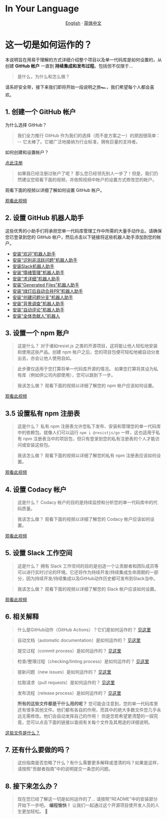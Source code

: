 # In Your Language

<p align="center">
  <a href="https://github.com/resist-js/resist/blob/master/docs/en-US/GITHUB_SETUP.md"
    >English</a>
  ·
  <a
    href="https://github.com/resist-js/resist/blob/master/docs/zh-CN/GITHUB_SETUP.md"
    >简体中文</a>
</p>

# 这一切是如何运作的？

本说明旨在用易于理解的方式详细介绍整个项目以及单一代码库是如何设置的，从创建 **GitHub 帐户** 一直到 **持续集成和发布过程**。包括但不仅限于...

> 是什么，为什么和怎么做？

请系好安全带，接下来我们即将开始一段说明之旅🏎，我们希望每个人都会喜欢。

## 1. 创建一个 GitHub 帐户

为什么选择 GitHub？

> 我们全力推行 GitHub 作为我们的选择（而不是方案之一）的原因很简单：
> -- 它太棒了。它被广泛地接纳为行业标准，拥有巨量的支持者。

如何创建和设置帐户？

[点此注册](https://github.com/join)

> 如果我已经注册过账户了呢？
> 那么您已经领先别人一步了！但是，我们仍然建议您观看下面的视频，并依照视频中帐户的设置方式修改您的帐户。

观看下面的视频以详细了解如何设置 GitHub 帐户。

[观看此视频](https://raw.githubusercontent.com/resist-js/resist/master/docs/en-US/Setup_GitHub.mp4)

## 2. 设置 GitHub 机器人助手

这些优秀的小助手们将承担您单一代码库管理工作中所需的大量手动作业。请确保您已登录到您的 GitHub 帐户，然后点击以下链接将这些机器人助手添加到您的帐户。

- [安装“欢迎”机器人助手](https://probot.github.io/apps/welcome/)
- [安装“识别非活跃问题”机器人助手](https://github.com/marketplace/stale)
- [安装Slack机器人助手](https://slack.github.com/)
- [安装“情绪管理”机器人助手](https://probot.github.io/apps/sentiment-bot/)
- [安装“求详细”机器人助手](https://probot.github.io/apps/request-info/)
- [安装“Generated Files”机器人助手](https://github.com/apps/generated-files-bot)
- [安装“绿灯后自动合并PR”机器人助手](https://github.com/apps/gcf-merge-on-green)
- [安装“创建问题分支”机器人助手](https://github.com/apps/create-issue-branch)
- [安装“背景调查”机器人助手](https://github.com/apps/background-check)
- [安装“自动评论”机器人助手](https://github.com/apps/auto-comment)
- [安装“全体贡献人”机器人](https://github.com/apps/allcontributors/installations/new)

## 3. 设置一个 npm 账户

> 这是什么？
> 对于诸如resist.js 之类的开源项目，这将能让他人轻松地安装和使用这些产品。创建 npm 帐户之后，您的项目包便可轻松地被自动分发出去，亦会让他人使用自如。

> 此步骤仅适用于您打算将单一代码库开源的情况。
> 如果您打算将其设为私有库（例如供公司内部使用），您可以跳到下一步。

> 我该怎么做？
> 观看下面的视频以详细了解您的 npm 帐户应该如何设置。

[观看此视频](https://raw.githubusercontent.com/resist-js/resist/master/docs/en-US/Setup_npm.mp4)

## 3.5 设置私有 npm 注册表

> 这是什么？
> 私有 npm 注册表允许您私下发布、安装和管理您的单一代码库中的依赖包。就像人们可以运行 `npm i @resistjs/go` 一样，这也适用于私有 npm 注册表当中的项目包，但只有登录到您的私有注册表的个人才能访问或安装这些包。

> 我该怎么做？
> 观看下面的视频以详细了解您的私有 npm 注册表应该如何设置。

[观看此视频](https://raw.githubusercontent.com/resist-js/resist/master/docs/en-US/Setup_npm_private.mp4)

## 4. 设置 Codacy 帐户

> 这是什么？
> Codacy 帐户的目的是持续监控和分析您的单一代码库中的代码质量。

> 我该怎么做？
> 观看下面的视频以详细了解您的 Codacy 帐户应该如何设置。

[观看此视频](https://raw.githubusercontent.com/resist-js/resist/master/docs/en-US/Setup_Codacy.mp4)

## 5. 设置 Slack 工作空间

> 这是什么？
> 拥有 Slack 工作空间的目的是创造一个让贡献者和团队成员等可以进行实时讨论的环境。它还将作为持续开发/持续集成生命周期的一部分，因为持续开发/持续集成以及GitHub动作历史都可发布到Slack当中。

> 我该怎么做？
> 观看下面的视频以详细了解您的 Slack 帐户应该如何设置。

[观看此视频](https://raw.githubusercontent.com/resist-js/resist/master/docs/en-US/Setup_Slack.mp4) 

## 6. 相关解释

> 什么是GitHub动作（GitHub Actions）？它们是如何运作的？
> [见这里](./docs/en-US/GITHUB_ACTIONS.md)

> 自动文档（automatic documentation）是如何运作的？
> [见这里](./docs/en-US/GITHUB_DOCS.md)

> 提交过程（commit process）是如何运作的？
> [见这里](./docs/en-US/GITHUB_COMMIT.md)

> 检查/整理过程（checking/linting process）是如何运作的？
> [见这里](./docs/en-US/GITHUB_CHECKS.md)

> 提新问题（new issues）是如何运作的？
> [见这里](./docs/en-US/GITHUB_ISSUES.md)

> 拉取请求（pull requests）是如何运作的？
> [见这里](./docs/en-US/GITHUB_PR.md)

> 发布流程（release process）是如何运作的？
> [见这里](./docs/en-US/GITHUB_RELEASE.md)

> **所有的这些文件都是干什么用的呢？**
> 您可能会注意到，您的单一代码库里还有很多其他文件。他们都有各自的作用，而其中的绝大多数文件您几乎永远无需修改。他们会自动发挥自己的作用！
> 但是您若希望更清楚的一探究竟，您可以点击下面的链接以查阅有关每个文件及其用途的详细说明。

[这些文件是什么？](./docs/en-US/STRUCTURE.md)

## 7. 还有什么要做的吗？

> 这份指南是否忽略了什么？有什么需要更多解释或澄清的吗？如果是这样，请按照“贡献者指南”中的说明提交一条您的问题。

## 8. 接下来怎么办？

> 现在您已经了解这一切是如何运作的了...
> 请按照“README”中的安装部分开始下一步吧。
> **编程愉快！** 让我们一起通过这个开源项目使开发人员的人生更加轻松。 🎉